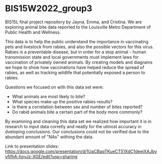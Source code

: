 # BIS15W2022_group3
BIS15L final project repository by Jayna, Emma, and Cristina. We are exploring animal bite data reported to the Louisville Metro Department of Public Health and Wellness. 

This data is to help the public understand the importance in vaccinating pets and livestock from rabies, and also the possible vectors for this virus. Rabies is a preventable disease, but in order for a stop animal - human transmission state and local governments must implement laws for vaccination of privately owned animals. By creating models and diagrams we hope to show how vaccinations have helped reduce the spread of rabies, as well as tracking wildlife that potentially exposed a person to rabies. 

Questions we focused on with this data set were:
- What animals are most likely to bite?
- What species make up the positive rabies results?
- Is there a correlation between sex and number of bites reported?
- Do rabid animals bite a certain part of the body more commonly?

By examining and cleaning this data set we realized how important it is in research to input data corretly and neatly for the utmost accuracy in dveloping conclusions. Our conclusions could not be verified due to the abundant amount of "NAs" withing the data. 

Link to presentation slides: https://docs.google.com/presentation/d/1UaCBaqTKueCT51XdC1deejXAJbyvfifhA-hoyJz-XGE/edit?usp=sharing
